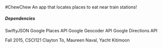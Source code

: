 #ChewChew
An app that locates places to eat near train stations!

##### Dependencies
SwiftyJSON
Google Places API
Google Geocoder API
Google Directions API

Fall 2015, CSCI121
Clayton To, Maureen Naval, Yacht Kitimoon

